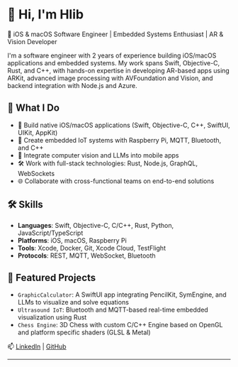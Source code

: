 # 👋 Hi, I'm Hlib

🎯 iOS & macOS Software Engineer | Embedded Systems Enthusiast | AR & Vision Developer

I'm a software engineer with 2 years of experience building iOS/macOS applications and embedded systems. My work spans Swift, Objective-C, Rust, and C++, with hands-on expertise in developing AR-based apps using ARKit, advanced image processing with AVFoundation and Vision, and backend integration with Node.js and Azure.

## 🚀 What I Do

- 📱 Build native iOS/macOS applications (Swift, Objective-C, C++, SwiftUI, UIKit, AppKit)
- 🤖 Create embedded IoT systems with Raspberry Pi, MQTT, Bluetooth, and C++
- 🧠 Integrate computer vision and LLMs into mobile apps
- 🛠️ Work with full-stack technologies: Rust, Node.js, GraphQL, WebSockets
- 🌐 Collaborate with cross-functional teams on end-to-end solutions

## 🛠️ Skills

- **Languages**: Swift, Objective-C, C/C++, Rust, Python, JavaScript/TypeScript
- **Platforms**: iOS, macOS, Raspberry Pi
- **Tools**: Xcode, Docker, Git, Xcode Cloud, TestFlight
- **Protocols**: REST, MQTT, WebSocket, Bluetooth

## 🧪 Featured Projects

- `GraphicCalculator`: A SwiftUI app integrating PencilKit, SymEngine, and LLMs to visualize and solve equations
- `Ultrasound IoT`: Bluetooth and MQTT-based real-time embedded visualization using Rust
- `Chess Engine`: 3D Chess with custom C/C++ Engine based on OpenGL and platform specific shaders (GLSL & Metal)

📫 [LinkedIn](https://www.linkedin.com/in/hlib-sobolevskyi/) | [GitHub](https://github.com/Hlebushkek)

---
